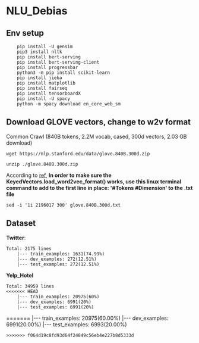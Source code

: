 # NLU_Debias
## Env setup
```
    pip install -U gensim
    pip3 install nltk
    pip install bert-serving
    pip install bert-serving-client
    pip install progressbar
    python3 -m pip install scikit-learn
    pip install jieba
    pip install matplotlib
    pip install fairseq
    pip install tensorboardX
    pip install -U spacy
    python -m spacy download en_core_web_sm

```
## Download GLOVE vectors, change to w2v format
Common Crawl (840B tokens, 2.2M vocab, cased, 300d vectors, 2.03 GB download)

`wget https://nlp.stanford.edu/data/glove.840B.300d.zip` 

`unzip ./glove.840B.300d.zip`

According to [ref](https://radimrehurek.com/gensim/scripts/glove2word2vec.html),
**In order to make sure the KeyedVectors.load_word2vec_format() works, use this linux terminal command to add to the first line in place: '#Tokens #Dimension' to the .txt file**
```
sed -i '1i 2196017 300' glove.840B.300d.txt 
```

## Dataset
**Twitter**:
```
Total: 2175 lines
    |--- train_examples: 1631(74.99%)
    |--- dev_examples: 272(12.51%)
    |--- test_examples: 272(12.51%)
```

**Yelp_Hotel**
```
Total: 34959 lines
<<<<<<< HEAD
    |--- train_examples: 20975(60%)
    |--- dev_examples: 6991(20%)
    |--- test_examples: 6991(20%)
```
=======
    |--- train_examples: 20975(60.00%)
    |--- dev_examples: 6991(20.00%)
    |--- test_examples: 6993(20.00%)
```
>>>>>>> f064d19c8fd93d64f24849c56eb4e227b8d5333d
